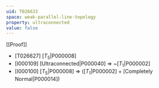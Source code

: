 ```yaml
---
uid: T026633
space: weak-parallel-line-topology
property: ultraconnected
value: false
---
```

[[Proof]]

* [T026627] [$T_5$|P000008]
* [I000109] [Ultraconnected|P000040] => ~[$T_1$|P000002]
* [I000100] [$T_5$|P000008] => ([$T_1$|P000002] + [Completely Normal|P000014])

